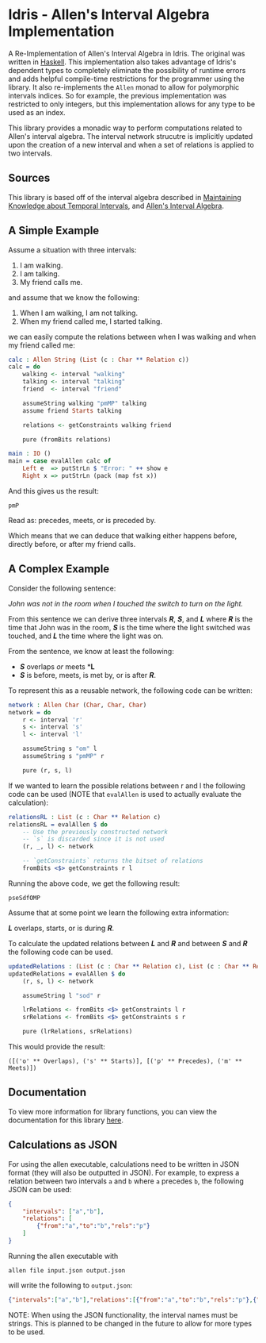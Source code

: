 # Idris - Allen's Interval Algebra Implementation

A Re-Implementation of Allen's Interval Algebra in Idris. The original was written in [Haskell](https://github.com/archaversine/allen#readme).
This implementation also takes advantage of Idris's dependent types to completely eliminate the possibility of runtime errors and adds helpful compile-time restrictions for the programmer using the library. It also re-implements the `Allen` monad to allow for 
polymorphic intervals indices. So for example, the previous implementation was restricted to only integers, but this implementation allows for any type to be used as an index.

This library provides a monadic way to perform computations related to Allen's interval algebra. The interval network strucutre is implicitly updated upon the creation of a new interval and when a set of relations is applied to two intervals.

## Sources 

This library is based off of the interval algebra described in
[Maintaining Knowledge about Temporal Intervals](https://cse.unl.edu/~choueiry/Documents/Allen-CACM1983.pdf), 
and [Allen's Interval Algebra](https://www.ics.uci.edu/~alspaugh/cls/shr/allen.html).

## A Simple Example 

Assume a situation with three intervals:

1. I am walking.
2. I am talking.
3. My friend calls me.

and assume that we know the following:

1. When I am walking, I am not talking.
2. When my friend called me, I started talking.

we can easily compute the relations between when I was walking and when my friend called me:

```idris
calc : Allen String (List (c : Char ** Relation c))
calc = do 
    walking <- interval "walking"
    talking <- interval "talking"
    friend  <- interval "friend"

    assumeString walking "pmMP" talking
    assume friend Starts talking

    relations <- getConstraints walking friend

    pure (fromBits relations)

main : IO ()
main = case evalAllen calc of 
    Left e  => putStrLn $ "Error: " ++ show e
    Right x => putStrLn (pack (map fst x))
```

And this gives us the result:

```
pmP
```

Read as: precedes, meets, or is preceded by.

Which means that we can deduce that walking either happens before, directly before, or after my friend calls.

## A Complex Example

Consider the following sentence:

*John was not in the room when I touched the switch to turn on the light.*
 
From this sentence we can derive three intervals ***R***, ***S***, and ***L*** where
***R*** is the time that John was in the room, ***S*** is the time where the light 
switched was touched, and ***L*** the time where the light was on. 

From the sentence, we know at least the following:

- ***S*** overlaps *or* meets ***L**
- ***S*** is before, meets, is met by, or is after ***R***.

To represent this as a reusable network, the following code can be written:

```idris 
network : Allen Char (Char, Char, Char)
network = do 
    r <- interval 'r'
    s <- interval 's'
    l <- interval 'l'

    assumeString s "om" l
    assumeString s "pmMP" r

    pure (r, s, l)
```

If we wanted to learn the possible relations between r and l the following code 
can be used (NOTE that `evalAllen` is used to actually evaluate the calculation):

```idris
relationsRL : List (c : Char ** Relation c)
relationsRL = evalAllen $ do 
    -- Use the previously constructed network
    -- `s` is discarded since it is not used
    (r, _, l) <- network

    -- `getConstraints` returns the bitset of relations
    fromBits <$> getConstraints r l
```

Running the above code, we get the following result:

```
pseSdfOMP
```

Assume that at some point we learn the following extra information:

***L*** overlaps, starts, or is during ***R***.

To calculate the updated relations between ***L*** and ***R*** and between 
***S*** and ***R*** the following code can be used.

```idris
updatedRelations : (List (c : Char ** Relation c), List (c : Char ** Relation c))
updatedRelations = evalAllen $ do 
    (r, s, l) <- network

    assumeString l "sod" r

    lrRelations <- fromBits <$> getConstraints l r 
    srRelations <- fromBits <$> getConstraints s r

    pure (lrRelations, srRelations)
```

This would provide the result:

```
([('o' ** Overlaps), ('s' ** Starts)], [('p' ** Precedes), ('m' ** Meets)])
```

## Documentation 

To view more information for library functions, you can view the documentation for this library [here](https://archaversine.github.io/idris2-allen/).

## Calculations as JSON 

For using the allen executable, calculations need to be written in JSON format (they will also be outputted in JSON).
For example, to express a relation between two intervals `a` and `b` where `a` precedes `b`, the following JSON can be used:

```json
{
    "intervals": ["a","b"],
    "relations": [
        {"from":"a","to":"b","rels":"p"}
    ]
}
```

Running the allen executable with 

```
allen file input.json output.json
```

will write the following to `output.json`:

```json
{"intervals":["a","b"],"relations":[{"from":"a","to":"b","rels":"p"},{"from":"b","to":"a","rels":"P"}]}
```

NOTE: When using the JSON functionality, the interval names must be strings. This is planned to be changed in the future to allow 
for more types to be used.
